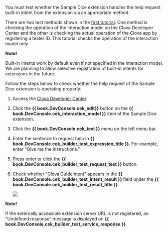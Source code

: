 ﻿You must test whether the Sample Dice extension handles the help request built-in intent from the extension via an appropriate method.

There are two test methods shown in the [first tutorial](/CEK/Tutorials/Build_Simple_Extension.md). One method is checking the operation of the interaction model on the Clova Developer Center and the other is checking the actual operation of the Clova app by registering a tester ID.
This tutorial checks the operation of the interaction model only.

<div class="note">
  <p><strong>Note!</strong></p>
  <p>Built-in intents work by default even if not specified in the interaction model.
  We are planning to allow selective registration of built-in intents for extensions in the future.</p>
</div>

Follow the steps below to check whether the help request of the Sample Dice extension is operating properly:
1. Access the <a href="https://developers.naver.com/console/clova/cek/#/list" target="_blank">Clova Developer Center</a>.
2. Click the **{{ book.DevConsole.cek_edit}}** button on the **{{ book.DevConsole.cek_interaction_model }}** item of the Sample Dice extension.
3. Click the **{{ book.DevConsole.cek_test }}** menu on the left menu bar.
4. Enter the sentence to request help in **{{ book.DevConsole.cek_builder_test_expression_title }}**. For example, enter "Give me the instructions."
5. Press enter or click the **{{ book.DevConsole.cek_builder_test_request_test }}** button.
6. Check whether "Clova.GuideIntent" appears in the **{{ book.DevConsole.cek_builder_test_intent_result }}** field under the **{{ book.DevConsole.cek_builder_test_result_title }}**.

	<img src="/CEK/Resources/Images/CEK_Tutorial_Builtin_Intent_Test.png" style="max-width:800px;"/>

  <div class="note">
	<p><strong>Note!</strong></p>
  <p>If the externally accessible extension server URL is not registered, an "Undefined response" message is displayed on <strong>{{ book.DevConsole.cek_builder_test_service_response }}</strong>. </p>
	</div>
